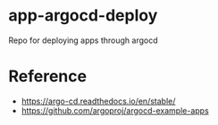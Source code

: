 # app-argocd-deploy
Repo for deploying apps through argocd

# Reference
- https://argo-cd.readthedocs.io/en/stable/
- https://github.com/argoproj/argocd-example-apps
